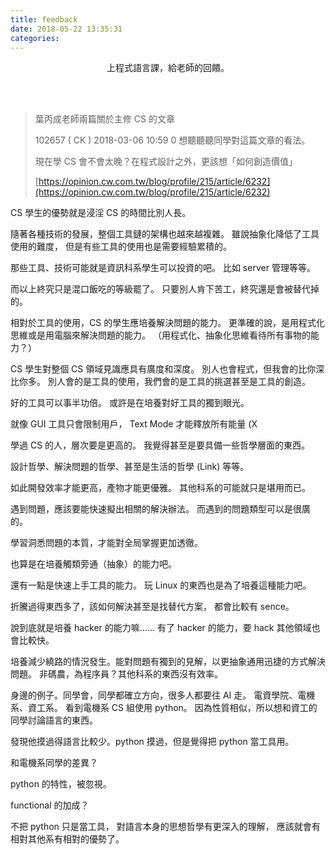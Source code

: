 ```yaml
---
title: feedback
date: 2018-05-22 13:35:31
categories:
---
```


<center>
上程式語言課，給老師的回饋。
</center>

<!-- more -->
<br><br>

> 葉丙成老師兩篇關於主修 CS 的文章
>
> 102657 ( CK ) 2018-03-06 10:59 0
> 想聽聽聽同學對這篇文章的看法。
>
>  現在學 CS 會不會太晚？在程式設計之外，更該想「如何創造價值」
>
> [https://opinion.cw.com.tw/blog/profile/215/article/6232](https://opinion.cw.com.tw/blog/profile/215/article/6232)

CS 學生的優勢就是浸淫 CS 的時間比別人長。

隨著各種技術的發展，整個工具鏈的架構也越來越複雜。
雖說抽象化降低了工具使用的難度，
但是有些工具的使用也是需要經驗累積的。

那些工具、技術可能就是資訊科系學生可以投資的吧。
比如 server 管理等等。

而以上終究只是混口飯吃的等級罷了。
只要別人肯下苦工，終究還是會被替代掉的。

相對於工具的使用，CS 的學生應培養解決問題的能力。
更準確的說，是用程式化思維或是用電腦來解決問題的能力。
（用程式化、抽象化思維看待所有事物的能力？）

CS 學生對整個 CS 領域見識應具有廣度和深度。
別人也會程式，但我會的比你深比你多。
別人會的是工具的使用，我們會的是工具的挑選甚至是工具的創造。

好的工具可以事半功倍。
或許是在培養對好工具的獨到眼光。

就像 GUI 工具只會限制用戶，
Text Mode 才能釋放所有能量 (X

學過 CS 的人，層次要是更高的。
我覺得甚至是要具備一些哲學層面的東西。

設計哲學、解決問題的哲學、甚至是生活的哲學 (Link) 等等。

如此開發效率才能更高，產物才能更優雅。
其他科系的可能就只是堪用而已。

遇到問題，應該要能快速擬出相關的解決辦法。
而遇到的問題類型可以是很廣的。

學習洞悉問題的本質，才能對全局掌握更加透徹。

也算是在培養觸類旁通（抽象）的能力吧。

還有一點是快速上手工具的能力。
玩 Linux 的東西也是為了培養這種能力吧。

折騰過得東西多了，該如何解決甚至是找替代方案，
都會比較有 sence。

說到底就是培養 hacker 的能力嘛......
有了 hacker 的能力，要 hack 其他領域也會比較快。

培養減少繞路的情況發生。能對問題有獨到的見解，以更抽象通用迅捷的方式解決問題。
非碼農，為程序員？其他科系的東西沒有效率。

身邊的例子。同學會，同學都確立方向，很多人都要往 AI 走。
電資學院、電機系、資工系。
看到電機系 CS 組使用 python。
因為性質相似，所以想和資工的同學討論語言的東西。

發現他摸過得語言比較少。python 摸過，但是覺得把 python 當工具用。

和電機系同學的差異？

python 的特性，被忽視。

functional 的加成？

不把 python 只是當工具，
對語言本身的思想哲學有更深入的理解，
應該就會有相對其他系有相對的優勢了。
